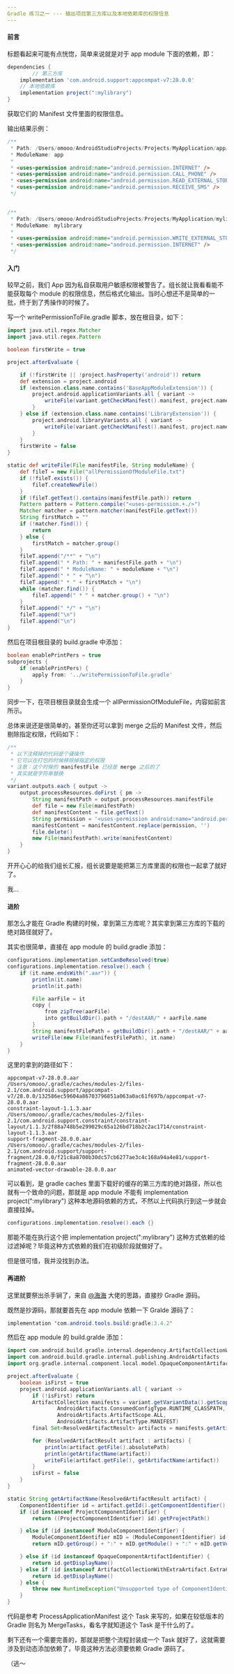```yaml
---
Gradle 练习之一 --- 输出项目第三方库以及本地依赖库的权限信息
---
```


#### 前言

标题看起来可能有点恍惚，简单来说就是对于 app module 下面的依赖，即：

```groovy
dependencies {
		// 第三方库
    implementation 'com.android.support:appcompat-v7:28.0.0'
    // 本地依赖库
    implementation project(":mylibrary")
}
```

获取它们的 Manifest 文件里面的权限信息。

输出结果示例：

```groovy
/**
 * Path: /Users/omooo/AndroidStudioProjects/Projects/MyApplication/app/src/main/AndroidManifest.xml
 * ModuleName: app
 * 
 * <uses-permission android:name="android.permission.INTERNET" />
 * <uses-permission android:name="android.permission.CALL_PHONE" />
 * <uses-permission android:name="android.permission.READ_EXTERNAL_STORAGE" />
 * <uses-permission android:name="android.permission.RECEIVE_SMS" />
 */


/**
 * Path: /Users/omooo/AndroidStudioProjects/Projects/MyApplication/mylibrary/src/main/AndroidManifest.xml
 * ModuleName: mylibrary
 * 
 * <uses-permission android:name="android.permission.WRITE_EXTERNAL_STORAGE" />
 * <uses-permission android:name="android.permission.INTERNET" />
 */

```

#### 入门

较早之前，我们 App 因为私自获取用户敏感权限被警告了。组长就让我看看能不能获取每个 module 的权限信息，然后格式化输出。当时心想还不是简单的一批，终于到了秀操作的时候了。

写一个 writePermissionToFile.gradle 脚本，放在根目录，如下：

```groovy
import java.util.regex.Matcher
import java.util.regex.Pattern

boolean firstWrite = true

project.afterEvaluate {

    if (!firstWrite || !project.hasProperty('android')) return
    def extension = project.android
    if (extension.class.name.contains('BaseAppModuleExtension')) {
        project.android.applicationVariants.all { variant ->
            writeFile(variant.getCheckManifest().manifest, project.name)
        }
    } else if (extension.class.name.contains('LibraryExtension')) {
        project.android.libraryVariants.all { variant ->
            writeFile(variant.getCheckManifest().manifest, project.name)
        }
    }
    firstWrite = false
}

static def writeFile(File manifestFile, String moduleName) {
    def fileT = new File("allPermissionOfModuleFile.txt")
    if (!fileT.exists()) {
        fileT.createNewFile()
    }
    if (fileT.getText().contains(manifestFile.path)) return
    Pattern pattern = Pattern.compile("<uses-permission.+./>")
    Matcher matcher = pattern.matcher(manifestFile.getText())
    String firstMatch = ""
    if (!matcher.find()) {
        return
    } else {
        firstMatch = matcher.group()
    }
    fileT.append("/**" + "\n")
    fileT.append(" * Path: " + manifestFile.path + "\n")
    fileT.append(" * ModuleName: " + moduleName + "\n")
    fileT.append(" * " + "\n")
    fileT.append(" * " + firstMatch + "\n")
    while (matcher.find()) {
        fileT.append(" * " + matcher.group() + "\n")
    }
    fileT.append(" */" + "\n")
    fileT.append("\n")
    fileT.append("\n")
}
```

然后在项目根目录的 build.gradle 中添加：

```groovy
boolean enablePrintPers = true
subprojects {
    if (enablePrintPers) {
        apply from: '../writePermissionToFile.gradle'
    }
}
```

同步一下，在项目根目录就会生成一个 allPermissionOfModuleFile，内容如前言所示。

总体来说还是很简单的，甚至你还可以拿到 merge 之后的 Manifest 文件，然后剔除指定权限，代码如下：

```groovy
/**
 * 以下注释掉的代码是个骚操作
 * 它可以在打包的时候移除掉指定的权限
 * 注意：这个时候的 manifestFile 已经是 merge 之后的了
 * 其实就是字符串替换
 */
variant.outputs.each { output ->
    output.processResources.doFirst { pm ->
        String manifestPath = output.processResources.manifestFile
        def file = new File(manifestPath)
        def manifestContent = file.getText()
        String permission = '<uses-permission android:name="android.permission.RECEIVE_SMS" />'
        manifestContent = manifestContent.replace(permission, '')
        file.delete()
        new File(manifestPath).write(manifestContent)
    }
}
```

开开心心的给我们组长汇报，组长说要是能把第三方库里面的权限也一起拿了就好了。

我...

#### 进阶

那怎么才能在 Gradle 构建的时候，拿到第三方库呢？其实拿到第三方库的下载的绝对路径就好了。

其实也很简单，直接在 app module 的 build.gradle 添加：

```groovy
configurations.implementation.setCanBeResolved(true)
configurations.implementation.resolve().each {
    if (it.name.endsWith(".aar")) {
        println(it.name)
        println(it.path)

        File aarFile = it
        copy {
            from zipTree(aarFile)
            into getBuildDir().path + "/destAAR/" + aarFile.name
        }
        String manifestFilePath = getBuildDir().path + "/destAAR/" + aarFile.name + "/AndroidManifest.xml"
        writeFile(new File(manifestFilePath), it.name)
    }
}
```

这里的拿到的路径如下：

```
appcompat-v7-28.0.0.aar
/Users/omooo/.gradle/caches/modules-2/files-2.1/com.android.support/appcompat-v7/28.0.0/132586ec59604a86703796851a063a0ac61f697b/appcompat-v7-28.0.0.aar
constraint-layout-1.1.3.aar
/Users/omooo/.gradle/caches/modules-2/files-2.1/com.android.support.constraint/constraint-layout/1.1.3/2f88a748b5e299029c65a126bd718b2c2ac1714/constraint-layout-1.1.3.aar
support-fragment-28.0.0.aar
/Users/omooo/.gradle/caches/modules-2/files-2.1/com.android.support/support-fragment/28.0.0/f21c8a8700b30dc57cb6277ae3c4c168a94a4e81/support-fragment-28.0.0.aar
animated-vector-drawable-28.0.0.aar
```

可以看到，是 gradle caches 里面下载好的缓存的第三方库的绝对路径，所以也就有一个致命的问题，那就是 app module 不能有 implementation project(":mylibrary") 这种本地源码依赖的方式，不然以上代码执行到这一步就会直接挂掉。

```groovy
configurations.implementation.resolve().each {}
```

那能不能在执行这个把 implementation project(":mylibrary") 这种方式依赖的给过滤掉呢？毕竟这种方式依赖的我们在初级阶段就做好了。

但是很可惜，我并没找到办法。

#### 再进阶

这里就要祭出杀手锏了，来自 [@海海](https://github.com/HiWong) 大佬的思路，直接抄 Gradle 源码。

既然是抄源码，那就要首先在 app module 依赖一下 Gralde 源码了：

```java
implementation 'com.android.tools.build:gradle:3.4.2'
```

然后在 app module 的 build.gralde 添加：

```groovy
import com.android.build.gradle.internal.dependency.ArtifactCollectionWithExtraArtifact
import com.android.build.gradle.internal.publishing.AndroidArtifacts
import org.gradle.internal.component.local.model.OpaqueComponentArtifactIdentifier

project.afterEvaluate {
    boolean isFirst = true
    project.android.applicationVariants.all { variant ->
        if (!isFirst) return
        ArtifactCollection manifests = variant.getVariantData().getScope().getArtifactCollection(
                AndroidArtifacts.ConsumedConfigType.RUNTIME_CLASSPATH,
                AndroidArtifacts.ArtifactScope.ALL,
                AndroidArtifacts.ArtifactType.MANIFEST)
        final Set<ResolvedArtifactResult> artifacts = manifests.getArtifacts()

        for (ResolvedArtifactResult artifact : artifacts) {
            println(artifact.getFile().absolutePath)
            println(getArtifactName(artifact))
            writeFile(artifact.getFile(), getArtifactName(artifact))
        }
        isFirst = false
    }
}

static String getArtifactName(ResolvedArtifactResult artifact) {
    ComponentIdentifier id = artifact.getId().getComponentIdentifier()
    if (id instanceof ProjectComponentIdentifier) {
        return ((ProjectComponentIdentifier) id).getProjectPath()

    } else if (id instanceof ModuleComponentIdentifier) {
        ModuleComponentIdentifier mID = (ModuleComponentIdentifier) id
        return mID.getGroup() + ":" + mID.getModule() + ":" + mID.getVersion()

    } else if (id instanceof OpaqueComponentArtifactIdentifier) {
        return id.getDisplayName()
    } else if (id instanceof ArtifactCollectionWithExtraArtifact.ExtraComponentIdentifier) {
        return id.getDisplayName()
    } else {
        throw new RuntimeException("Unsupported type of ComponentIdentifier")
    }
}
```

代码是参考 ProcessApplicationManifest 这个 Task 来写的，如果在较低版本的 Gradle 则名为 MergeTasks，看名字就知道这个 Task 是干什么的了。

剩下还有一个需要完善的，那就是把整个流程封装成一个 Task 就好了，这就需要涉及到动态添加依赖了，毕竟这种方法必须要依赖 Gradle 源码了。

（逃～